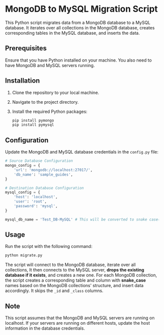 # MongoDB to MySQL Migration Script

This Python script migrates data from a MongoDB database to a MySQL database. It iterates over all collections in the MongoDB database, creates corresponding tables in the MySQL database, and inserts the data.

## Prerequisites

Ensure that you have Python installed on your machine. You also need to have MongoDB and MySQL servers running.

## Installation

1. Clone the repository to your local machine.
2. Navigate to the project directory.
3. Install the required Python packages:

    ```bash
    pip install pymongo
    pip install pymysql
    ```

## Configuration

Update the MongoDB and MySQL database credentials in the `config.py` file:

```python
# Source Database Configuration
mongo_config = {
    'url': 'mongodb://localhost:27017/',
    'db_name': 'sample_guides',
}

# Destination Database Configuration
mysql_config = {
    'host': 'localhost',
    'user': 'root',
    'password': 'mysql',
}

mysql_db_name = 'Test_DB-MySQL' # This will be converted to snake case(test_db_mysql)
```

## Usage
Run the script with the following command:
```bash
python migrate.py
```
The script will connect to the MongoDB database, iterate over all collections, It then connects to the MySQL server, **drops the existing database if it exists**, and creates a new one. For each MongoDB collection, the script creates a corresponding table and column with **snake_case** names based on the MongoDB collections' structure, and insert data accordingly. It skips the `_id` and `_class` columns.

## Note
This script assumes that the MongoDB and MySQL servers are running on localhost. If your servers are running on different hosts, update the host information in the database credentials.